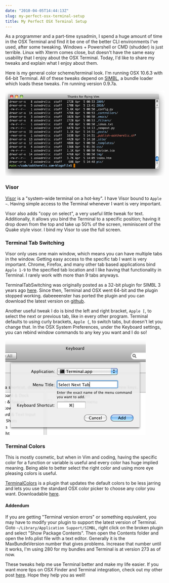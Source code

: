 ```yaml
---
date: "2010-04-05T14:44:13Z"
slug: my-perfect-osx-terminal-setup
title: My Perfect OSX Terminal Setup
---
```


As a programmer and a part-time sysadmin, I spend a huge amount of time in the
OSX Terminal and find it be one of the better CLI environments I've used, after
some tweaking. Windows + Powershell or CMD (shudder) is just terrible. Linux
with Xterm comes close, but doesn't have the same easy usability that I enjoy
about the OSX Terminal. Today, I'd like to share my tweaks and explain what
I enjoy about them.

Here is my general color scheme/terminal look. I'm running OSX 10.6.3 with
64-bit Terminal. All of these tweaks depend on
[SIMBL][1], a bundle loader which
loads these tweaks. I'm running version 0.9.7a.

![Pretty colors!][2]

### Visor

[Visor][3] is a "system-wide terminal on a hot-key". I have Visor bound to
`Apple ~`. Having simple access to the Terminal whenever I want is very
important.

Visor also adds "copy on select", a very useful little tweak for text.
Additionally, it allows you bind the Terminal to a specific position; having it
drop down from the top and take up 50% of the screen, reminiscent of the Quake
style visor. I bind my Visor to use the full screen.

### Terminal Tab Switching

Visor only uses one main window, which means you can have multiple tabs in the
window. Getting easy access to the specific tab I want is very important.
Chrome, Firefox, and many other tab based applications bind `Apple 1-9` to the
specified tab location and I like having that functionality in Terminal.
I rarely work with more than 9 tabs anyways.

TerminalTabSwitching was originally posted as a 32-bit plugin for SIMBL 3 years
ago [here][4]. Since then, Terminal and OSX went 64-bit and the plugin stopped
working. dabeeeenster has ported the plugin and you can download the latest
version on [github][5].

Another useful tweak I do is bind the left and right bracket, `Apple [`, to
select the next or previous tab, like in every other program. Terminal defaults
to using curly brackets, `Apple {`, to switch tabs, but doesn't let you change
that. In the OSX System Preferences, under the Keyboard settings, you can rebind
window commands to any key you want and I do so!

![Rebind Apple right bracket][6]

### Terminal Colors

This is mostly cosmetic, but when in Vim and coding, having the specific color
for a function or variable is useful and every color has huge implied meaning.
Being able to better select the right color and using more eye pleasing colors
is useful.

[TerminalColors][7] is a plugin that updates the default colors to be less
jarring and lets you use the standard OSX color picker to choose any color you
want. Downloadable [here][8].

#### Addendum

If you are getting "Terminal version errors" or something equivalent, you may
have to modify your plugin to support the latest version of Terminal. Goto
`~/Library/Application Support/SIMBL`, right click on the broken plugin and
select "Show Package Contents". Then open the Contents folder and open the
Info.plist file with a text editor. Generally it is the MaxBundleVersion number
that gives problems. Increase that number until it works, I'm using 280 for my
bundles and Terminal is at version 273 as of now.

These tweaks help me use Terminal better and make my life easier. If you want
more tips on OSX Finder and Terminal integration, check out my other post
[here][9]. Hope they help you as well!

[1]: http://www.culater.net/software/SIMBL/SIMBL.php
[2]: /pic/terminal1.png "terminal colorscheme"
[3]: http://visor.binaryage.com/
[4]: http://ciaranwal.sh/2007/12/10/tab-switching-in-terminal
[5]: http://github.com/dabeeeenster/TerminalTabSwitching
[6]: /pic/terminal2.png "Rebind Apple ]"
[7]: http://blog.fallingsnow.net/2009/08/28/fixing-colors-in-terminal-app-on-10-6/
[8]: http://cloud.github.com/downloads/evanphx/terminalcolours/TerminalColours-SL.tar.gz
[9]: /2009/01/31/osx-terminal-and-finder-integration/
